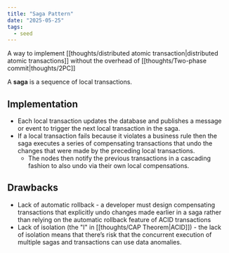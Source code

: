 ```yaml
---
title: "Saga Pattern"
date: "2025-05-25"
tags:
  - seed
---
```

A way to implement [[thoughts/distributed atomic transaction|distributed atomic transactions]] without the overhead of [[thoughts/Two-phase commit|thoughts/2PC]]

A **saga** is a sequence of local transactions.

## Implementation

- Each local transaction updates the database and publishes a message or event to trigger the next local transaction in the saga.
- If a local transaction fails because it violates a business rule then the saga executes a series of compensating transactions that undo the changes that were made by the preceding local transactions.
	- The nodes then notify the previous transactions in a cascading fashion to also undo via their own local compensations.

## Drawbacks

- Lack of automatic rollback - a developer must design compensating transactions that explicitly undo changes made earlier in a saga rather than relying on the automatic rollback feature of ACID transactions
- Lack of isolation (the "I" in [[thoughts/CAP Theorem|ACID]]) - the lack of isolation means that there’s risk that the concurrent execution of multiple sagas and transactions can use data anomalies.